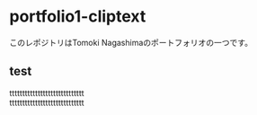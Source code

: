 # portfolio1-cliptext
このレポジトリはTomoki Nagashimaのポートフォリオの一つです。

## test

ttttttttttttttttttttttttttttt  
ttttttttttttttttttttttttttttt
